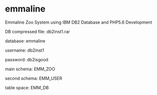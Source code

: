 # emmaline
Emmaline Zoo System using IBM DB2 Database and PHP5.6 Development

DB compressed file: db2inst1.rar

database: emmaline

username: db2inst1

password: db2isgood

main schema: EMM_ZOO

second schema: EMM_USER

table space: EMM_DB

